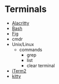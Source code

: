 # Terminals
* [Alacritty](./alacritty.md)
* [Bash](./bash.md)
* [Fig](./fig)
* cmdr
* Unix/Linux
  * commands
    + grep
    + list
    + clear terminal
* [iTerm2](./iterm2.md)
* [kitty](kitty.md)
